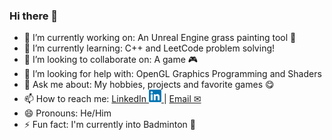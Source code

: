 ### Hi there 👋
- 🔭 I’m currently working on: An Unreal Engine grass painting tool 🎨
- 🌱 I’m currently learning: C++ and LeetCode problem solving!
- 👯 I’m looking to collaborate on: A game 🎮
- 🤔 I’m looking for help with: OpenGL Graphics Programming and Shaders
- 💬 Ask me about: My hobbies, projects and favorite games 😋
- 📫 How to reach me: 
<a href="https://linkedin.com/in/mbajaman/"> LinkedIn 
	<img src="https://github.com/mbajaman/mbajaman/blob/master/images/LinkedIn_logo_initials.png" width="20">
</a> | 
<a href="mailto:mohammed_bajaman@hotmail.com"> Email ✉ </a>
- 😄 Pronouns: He/Him
- ⚡ Fun fact: I'm currently into Badminton 🏸



<!--
**mbajaman/mbajaman** is a ✨ _special_ ✨ repository because its `README.md` (this file) appears on your GitHub profile.

Here are some ideas to get you started:

- 🔭 I’m currently working on ...
- 🌱 I’m currently learning ...
- 👯 I’m looking to collaborate on ...
- 🤔 I’m looking for help with ...
- 💬 Ask me about ...
- 📫 How to reach me: ...
- 😄 Pronouns: ...
- ⚡ Fun fact: ...
-->
